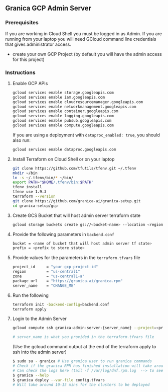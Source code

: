 ## Granica GCP Admin Server

### Prerequisites
If you are working in Cloud Shell you must be logged in as Admin. If you are running from your laptop you will need GCloud command line credentials that gives administrator access.
- create your own GCP Project (by default you will have the admin access for this project)

### Instructions

1. Enable GCP APIs
   ```bash
   gcloud services enable storage.googleapis.com
   gcloud services enable iam.googleapis.com
   gcloud services enable cloudresourcemanager.googleapis.com
   gcloud services enable networkmanagement.googleapis.com
   gcloud services enable container.googleapis.com
   gcloud services enable logging.googleapis.com
   gcloud services enable pubsub.googleapis.com
   gcloud services enable compute.googleapis.com
   ```

   If you are using a deployment with `dataproc_enabled: true`, you should also run:
   ```bash
   gcloud services enable dataproc.googleapis.com
   ```

2. Install Terraform on Cloud Shell or on your laptop
   ```bash
   git clone https://github.com/tfutils/tfenv.git ~/.tfenv
   mkdir ~/bin
   ln -s ~/.tfenv/bin/* ~/bin/
   export PATH="$HOME/.tfenv/bin:$PATH"
   tfenv install
   tfenv use 1.9.3
   terraform --version
   git clone https://github.com/granica-ai/granica-setup.git
   cd granica-setup/gcp
   ```

3. Create GCS Bucket that will host admin server terraform state
   ```bash
   gcloud storage buckets create gs://<bucket-name> --location <region>
   ```

4. Provide the following parameters in `backend.conf`
   ```bash
   bucket = <name of bucket that will host admin server tf state>
   prefix = <prefix to store state>
   ```

5. Provide values for the parameters in the `terraform.tfvars` file
   ```bash
   project_id     = "your-gcp-project-id"
   region         = "us-central1"
   zone           = "us-central1-a"
   package_url    = "https://granica.ai/granica.rpm"
   server_name    = "CHANGE_ME"
   ```

6. Run the following
   ```bash
   terraform init -backend-config=backend.conf
   terraform apply
   ```

7. Login to the Admin Server
   ```bash
   gcloud compute ssh granica-admin-server-{server_name} --project=<project-id> --zone=<zone> --tunnel-through-iap

   # server_name is what you provided in the terraform.tfvars file
   ```
   (Use the gcloud command output at the end of the terraform apply to ssh into the admin server)
   ```bash
   $ sudo su - granica # Use granica user to run granica commands
   # Check if the granica RPM has finished installation will take around 10-15 mins to get installed.
   # Can check the logs here (tail -f /var/log/dnf.rpm.log  --> to see more debug logs tail -f /var/log/startup-script.log)
   $ granica --help
   $ granica deploy --var-file config.tfvars
   # Will take around 10-15 mins for the clusters to be deployed
   ```
